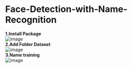 # Face-Detection-with-Name-Recognition
**1.Install Package**
<br>
![image](https://github.com/ThanhVoDev3/Face-Detection-with-Name-Recognition/assets/130913572/f160dc3e-8494-4c5c-b0d3-73908b954542)
<br>
**2.Add Folder Dataset**
<br>
![image](https://github.com/ThanhVoDev3/Face-Detection-with-Name-Recognition/assets/130913572/93079126-f229-4872-b113-f599f9c901a6)
<br>
**3.Name training**
<br>
![image](https://github.com/ThanhVoDev3/Face-Detection-with-Name-Recognition/assets/130913572/b085aee2-2355-4357-93d5-e27b05067303)




